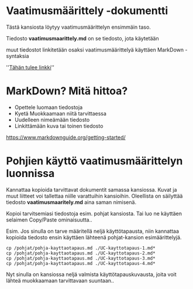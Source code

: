 # Vaatimusmäärittely -dokumentti

Tästä kansiosta löytyy vaatimusmäärittelyn ensimmäin taso.

Tiedosto **vaatimusmaarittely.md** on se tiedosto, jota käytetään 

muut tiedostot linkitetään osaksi vaatimusmäärittelyä käyttäen MarkDown -syntaksia

''[Tähän tulee linkki](feature.md)''


# MarkDown? Mitä hittoa?

* Opettele luomaan tiedostoja 
* Kyetä Muokkaamaan niitä tarvittaessa
* Uudelleen nimeämään tiedosto
* Linkittämään kuva tai toinen tiedosto

https://www.markdownguide.org/getting-started/


# Pohjien käyttö vaatimusmäärittelyn luonnissa

Kannattaa kopioida tarvittavat dokumentit samassa kansiossa. Kuvat ja muut liitteet voi tallettaa niille varattuihin kansioihin.
Oleellista on säilyttää tiedosto __vaatimusmaaritely.md__ aina saman nimisenä. 

Kopioi tarvitsemiasi tiedostoja esim. pohjat kansiosta. Tai luo ne käyttäen selaimen Copy/Paste ominaisuutta..

 



Esim. Jos sinulla on tarve määritellä neljä käyttötapausta, niin kannattaa kopioida tiedosto ensin käyttäen lähteenä pohjat-kansion esimäärittelyjä.

```
cp /pohjat/pohja-kayttaotapaus.md ./UC-kayttotapaus-1.md*
cp /pohjat/pohja-kayttaotapaus.md ./UC-kayttotapaus-2.md*
cp /pohjat/pohja-kayttaotapaus.md ./UC-kayttotapaus-3.md*
cp /pohjat/pohja-kayttaotapaus.md ./UC-kayttotapaus-4.md*
```

Nyt sinulla on kansiossa neljä valmista käyttötapauskuvausta, joita voit lähteä muokkaamaan tarvittavaan suuntaan..





